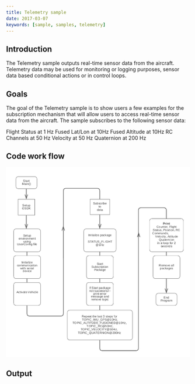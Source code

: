 ```yaml
---
title: Telemetry sample
date: 2017-03-07
keywords: [sample, samples, telemetry]
---
```


## Introduction 

The Telemetry sample outputs real-time sensor data from the aircraft. Telemetry data may be used for monitoring or logging purposes, sensor data based conditional actions or in control loops.  

## Goals 

The goal of the Telemetry sample is to show users a few examples for the subscription mechanism that will allow users to access real-time sensor data from the aircraft. The sample subscribes to the following sensor data: 
 
Flight Status at 1 Hz
Fused Lat/Lon at 10Hz
Fused Altitude at 10Hz
RC Channels at 50 Hz
Velocity at 50 Hz
Quaternion at 200 Hz

## Code work flow 

[![Telemetry code workflow](../images/samples/telemetry_flowchart.jpg)](../images/samples/telemetry_flowchart.jpg)

## Output 




